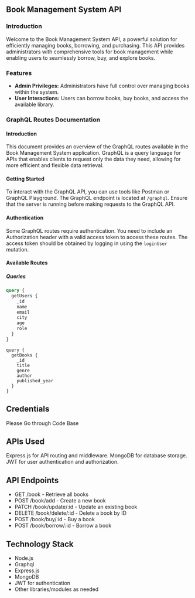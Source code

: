 ## Book Management System API

### Introduction

Welcome to the Book Management System API, a powerful solution for efficiently managing books, borrowing, and purchasing. This API provides administrators with comprehensive tools for book management while enabling users to seamlessly borrow, buy, and explore books.

### Features

- **Admin Privileges:** Administrators have full control over managing books within the system.
- **User Interactions:** Users can borrow books, buy books, and access the available library.

### GraphQL Routes Documentation

#### Introduction

This document provides an overview of the GraphQL routes available in the Book Management System application. GraphQL is a query language for APIs that enables clients to request only the data they need, allowing for more efficient and flexible data retrieval.

#### Getting Started

To interact with the GraphQL API, you can use tools like Postman or GraphQL Playground. The GraphQL endpoint is located at `/graphql`. Ensure that the server is running before making requests to the GraphQL API.

#### Authentication

Some GraphQL routes require authentication. You need to include an Authorization header with a valid access token to access these routes. The access token should be obtained by logging in using the `loginUser` mutation.

#### Available Routes

##### Queries

```graphql
query {
  getUsers {
    _id
    name
    email
    city
    age
    role
  }
}
```
```
query {
  getBooks {
    _id
    title
    genre
    author
    published_year
  }
}

```


## Credentials
Please Go through Code Base

## APIs Used
Express.js for API routing and middleware.
MongoDB for database storage.
JWT for user authentication and authorization.

## API Endpoints

- GET /book - Retrieve all books
- POST /book/add - Create a new book
- PATCH /book/update/:id - Update an existing book
- DELETE /book/delete/:id - Delete a book by ID
- POST /book/buy/:id - Buy a book
- POST /book/borrow/:id - Borrow a book

## Technology Stack
- Node.js<br>
- Graphql<br>
- Express.js<br>
- MongoDB<br>
- JWT for authentication<br>
- Other libraries/modules as needed
